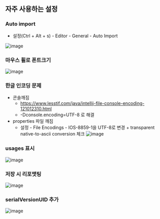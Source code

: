 ## 자주 사용하는 설정

### Auto import
* 설정(Ctrl + Alt + s) - Editor - General - Auto Import

![image](https://github.com/hana2set/study/assets/97689567/c5f15c03-bc5f-48bd-ad30-3cac1789225c)

### 마우스 휠로 폰트크기
![image](https://github.com/hana2set/study/assets/97689567/4cb472aa-273a-4569-8ef5-9e319b50cef7)


### 한글 인코딩 문제

* 콘솔깨짐
  * https://www.lesstif.com/java/intellij-file-console-encoding-121012310.html
  * -Dconsole.encoding=UTF-8 로 해결
* properties 파일 깨짐 <br>
  * 설정 - File Encodings - IOS-8859-1을 UTF-8로 변경 + transparent native-to-ascii conversion 체크
    ![image](https://github.com/hana2set/study/assets/97689567/a0220b50-7d3d-464e-9f7e-ed34e74cd4ac)


### usages 표시
![image](https://github.com/hana2set/study/assets/97689567/4e4b0a5f-ae0a-4c7d-94dc-9f42cb1dc9c9)


### 저장 시 리포맷팅
![image](https://github.com/hana2set/study/assets/97689567/89bfcdf4-26e0-4e3d-86b4-33ca31b3885a)


### serialVersionUID 추가
![image](https://github.com/hana2set/study/assets/97689567/d218b039-110e-4881-8c17-7b9cd3810f58)
